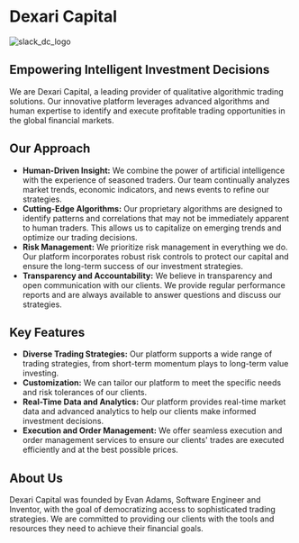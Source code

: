 # **Dexari Capital**

![slack_dc_logo](https://github.com/dexari-capital/.github/assets/6106309/29bc7f4b-e228-47a3-96b9-0d3341224821)


## **Empowering Intelligent Investment Decisions**

We are Dexari Capital, a leading provider of qualitative algorithmic trading solutions. Our innovative platform leverages advanced algorithms and human expertise to identify and execute profitable trading opportunities in the global financial markets.

## **Our Approach**

* **Human-Driven Insight:**  We combine the power of artificial intelligence with the experience of seasoned traders. Our team continually analyzes market trends, economic indicators, and news events to refine our strategies.
* **Cutting-Edge Algorithms:** Our proprietary algorithms are designed to identify patterns and correlations that may not be immediately apparent to human traders. This allows us to capitalize on emerging trends and optimize our trading decisions.
* **Risk Management:** We prioritize risk management in everything we do. Our platform incorporates robust risk controls to protect our capital and ensure the long-term success of our investment strategies.
* **Transparency and Accountability:** We believe in transparency and open communication with our clients. We provide regular performance reports and are always available to answer questions and discuss our strategies.

## **Key Features**

* **Diverse Trading Strategies:** Our platform supports a wide range of trading strategies, from short-term momentum plays to long-term value investing.
* **Customization:** We can tailor our platform to meet the specific needs and risk tolerances of our clients.
* **Real-Time Data and Analytics:** Our platform provides real-time market data and advanced analytics to help our clients make informed investment decisions.
* **Execution and Order Management:** We offer seamless execution and order management services to ensure our clients' trades are executed efficiently and at the best possible prices.

## **About Us**

Dexari Capital was founded by Evan Adams, Software Engineer and Inventor, with the goal of democratizing access to sophisticated trading strategies. We are committed to providing our clients with the tools and resources they need to achieve their financial goals.
